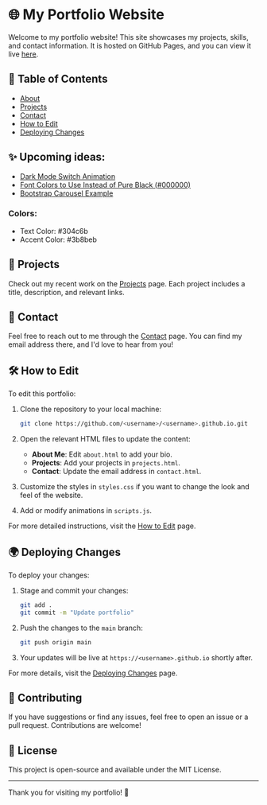 # 🌐 My Portfolio Website

Welcome to my portfolio website! This site showcases my projects, skills, and contact information. It is hosted on GitHub Pages, and you can view it live [here](https://YoshiroMaximus.github.io).

## 📑 Table of Contents
- [About](about.html)
- [Projects](projects.html)
- [Contact](contact.html)
- [How to Edit](edit.html)
- [Deploying Changes](deploy.html)

## ✨ Upcoming ideas:
- [Dark Mode Switch Animation](https://lottiefiles.com/animations/light-dark-mode-button-8aPqtXG9MA?from=search)
- [Font Colors to Use Instead of Pure Black (#000000)](https://bootcamp.uxdesign.cc/font-colors-to-use-instead-of-pure-black-000000-a53944d4e3eb)
- [Bootstrap Carousel Example](https://www.w3schools.com/bootstrap/bootstrap_carousel.asp)

### Colors:
- Text Color: #304c6b
- Accent Color: #3b8beb

## 🚀 Projects
Check out my recent work on the [Projects](https://YoshiroMaximus.github.io/projects.html) page. Each project includes a title, description, and relevant links.

## 📧 Contact
Feel free to reach out to me through the [Contact](https://YoshiroMaximus.github.io/contact.html) page. You can find my email address there, and I'd love to hear from you!

## 🛠️ How to Edit
To edit this portfolio:
1. Clone the repository to your local machine:
    ```bash
    git clone https://github.com/<username>/<username>.github.io.git
    ```
2. Open the relevant HTML files to update the content:
    - **About Me**: Edit `about.html` to add your bio.
    - **Projects**: Add your projects in `projects.html`.
    - **Contact**: Update the email address in `contact.html`.

3. Customize the styles in `styles.css` if you want to change the look and feel of the website.

4. Add or modify animations in `scripts.js`.

For more detailed instructions, visit the [How to Edit](https://YoshiroMaximus.github.io/edit.html) page.

## 🌍 Deploying Changes
To deploy your changes:
1. Stage and commit your changes:
    ```bash
    git add .
    git commit -m "Update portfolio"
    ```
2. Push the changes to the `main` branch:
    ```bash
    git push origin main
    ```
3. Your updates will be live at `https://<username>.github.io` shortly after.

For more details, visit the [Deploying Changes](https://YoshiroMaximus.github.io/deploy.html) page.

## 🤝 Contributing
If you have suggestions or find any issues, feel free to open an issue or a pull request. Contributions are welcome!

## 📄 License
This project is open-source and available under the MIT License.

---

Thank you for visiting my portfolio! 🙌
